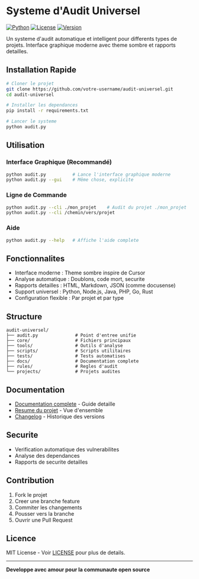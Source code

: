 # Systeme d'Audit Universel

[![Python](https://img.shields.io/badge/Python-3.8+-blue.svg)](https://www.python.org/downloads/)
[![License](https://img.shields.io/badge/License-MIT-green.svg)](LICENSE)
[![Version](https://img.shields.io/badge/Version-2.0.0-orange.svg)](CHANGELOG.md)

Un systeme d'audit automatique et intelligent pour differents types de projets. Interface graphique moderne avec theme sombre et rapports detailles.

## Installation Rapide

```bash
# Cloner le projet
git clone https://github.com/votre-username/audit-universel.git
cd audit-universel

# Installer les dependances
pip install -r requirements.txt

# Lancer le systeme
python audit.py
```

## Utilisation

### Interface Graphique (Recommandé)
```bash
python audit.py          # Lance l'interface graphique moderne
python audit.py --gui    # Même chose, explicite
```

### Ligne de Commande
```bash
python audit.py --cli ./mon_projet    # Audit du projet ./mon_projet
python audit.py --cli /chemin/vers/projet
```

### Aide
```bash
python audit.py --help   # Affiche l'aide complete
```

## Fonctionnalites

- Interface moderne : Theme sombre inspire de Cursor
- Analyse automatique : Doublons, code mort, securite
- Rapports detailles : HTML, Markdown, JSON (comme docusense)
- Support universel : Python, Node.js, Java, PHP, Go, Rust
- Configuration flexible : Par projet et par type

## Structure

```
audit-universel/
├── audit.py              # Point d'entree unifie
├── core/                 # Fichiers principaux
├── tools/                # Outils d'analyse
├── scripts/              # Scripts utilitaires
├── tests/                # Tests automatises
├── docs/                 # Documentation complete
├── rules/                # Regles d'audit
└── projects/             # Projets audites
```

## Documentation

- [Documentation complete](docs/README_PROJET.md) - Guide detaille
- [Resume du projet](docs/RESUME_FINAL.md) - Vue d'ensemble
- [Changelog](CHANGELOG.md) - Historique des versions

## Securite

- Verification automatique des vulnerabilites
- Analyse des dependances
- Rapports de securite detailles

## Contribution

1. Fork le projet
2. Creer une branche feature
3. Commiter les changements
4. Pousser vers la branche
5. Ouvrir une Pull Request

## Licence

MIT License - Voir [LICENSE](LICENSE) pour plus de details.

---

**Developpe avec amour pour la communaute open source**

